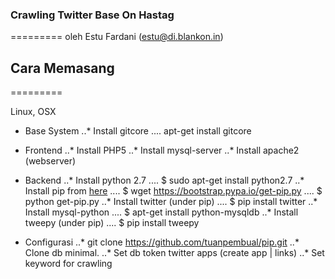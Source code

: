 ### Crawling Twitter Base On Hastag
=========
oleh Estu Fardani (estu@di.blankon.in)

## Cara Memasang
=========

Linux, OSX

* Base System
..* Install gitcore
.... apt-get install gitcore

* Frontend
..* Install PHP5
..* Install mysql-server
..* Install apache2 (webserver)

* Backend
..* Install python 2.7
.... $ sudo apt-get install python2.7
..* Install pip from [here](https://pip.pypa.io/en/latest/installing.html)
.... $ wget https://bootstrap.pypa.io/get-pip.py
.... $ python get-pip.py
..* Install twitter (under pip)
.... $ pip install twitter
..* Install mysql-python
.... $ apt-get install python-mysqldb
..* Install tweepy (under pip)
.... $ pip install tweepy

* Configurasi
..* git clone https://github.com/tuanpembual/pip.git
..* Clone db minimal.
..* Set db token twitter apps (create app | links)
..* Set keyword for crawling


